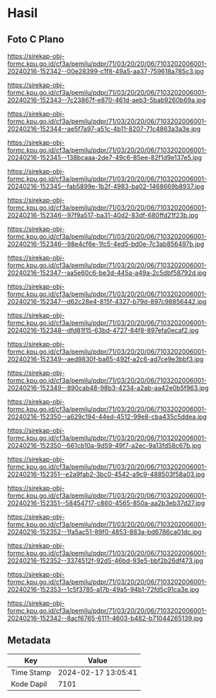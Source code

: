 # Hasil

## Foto C Plano

https://sirekap-obj-formc.kpu.go.id/cf3a/pemilu/pdpr/71/03/20/20/06/7103202006001-20240216-152342--00e28399-c1f8-49a5-aa37-759618a785c3.jpg

https://sirekap-obj-formc.kpu.go.id/cf3a/pemilu/pdpr/71/03/20/20/06/7103202006001-20240216-152343--7c23867f-e870-461d-aeb3-5bab9260b69a.jpg

https://sirekap-obj-formc.kpu.go.id/cf3a/pemilu/pdpr/71/03/20/20/06/7103202006001-20240216-152344--ae5f7a97-a51c-4b11-8207-71c4863a3a3e.jpg

https://sirekap-obj-formc.kpu.go.id/cf3a/pemilu/pdpr/71/03/20/20/06/7103202006001-20240216-152345--138bcaaa-2de7-49c6-85ee-82f1d9e137e5.jpg

https://sirekap-obj-formc.kpu.go.id/cf3a/pemilu/pdpr/71/03/20/20/06/7103202006001-20240216-152345--fab5899e-1b2f-4983-ba02-1468669b8937.jpg

https://sirekap-obj-formc.kpu.go.id/cf3a/pemilu/pdpr/71/03/20/20/06/7103202006001-20240216-152346--97f9a517-ba31-40d2-83df-680ffd21f23b.jpg

https://sirekap-obj-formc.kpu.go.id/cf3a/pemilu/pdpr/71/03/20/20/06/7103202006001-20240216-152346--98e4cf6e-1fc5-4ed5-bd0e-7c3ab856497b.jpg

https://sirekap-obj-formc.kpu.go.id/cf3a/pemilu/pdpr/71/03/20/20/06/7103202006001-20240216-152347--aa5e60c6-be3d-445a-a49a-2c5dbf58792d.jpg

https://sirekap-obj-formc.kpu.go.id/cf3a/pemilu/pdpr/71/03/20/20/06/7103202006001-20240216-152347--d62c28e4-815f-4327-b79d-897c98856442.jpg

https://sirekap-obj-formc.kpu.go.id/cf3a/pemilu/pdpr/71/03/20/20/06/7103202006001-20240216-152348--dfd81f15-63bd-4727-84f8-897efa0ecaf2.jpg

https://sirekap-obj-formc.kpu.go.id/cf3a/pemilu/pdpr/71/03/20/20/06/7103202006001-20240216-152349--aed9830f-ba65-492f-a2c6-ad7ce9e3bbf3.jpg

https://sirekap-obj-formc.kpu.go.id/cf3a/pemilu/pdpr/71/03/20/20/06/7103202006001-20240216-152349--890cab48-98b3-4234-a2ab-aa42e0b5f963.jpg

https://sirekap-obj-formc.kpu.go.id/cf3a/pemilu/pdpr/71/03/20/20/06/7103202006001-20240216-152350--a629c194-44ed-4512-99e8-cba435c5ddea.jpg

https://sirekap-obj-formc.kpu.go.id/cf3a/pemilu/pdpr/71/03/20/20/06/7103202006001-20240216-152350--661cb10a-9d59-49f7-a2ec-9a13fd58c67b.jpg

https://sirekap-obj-formc.kpu.go.id/cf3a/pemilu/pdpr/71/03/20/20/06/7103202006001-20240216-152351--e2a9fab2-3bc0-4542-a9c9-488503f58a03.jpg

https://sirekap-obj-formc.kpu.go.id/cf3a/pemilu/pdpr/71/03/20/20/06/7103202006001-20240216-152351--58454717-c860-4565-850a-aa2b3eb37d27.jpg

https://sirekap-obj-formc.kpu.go.id/cf3a/pemilu/pdpr/71/03/20/20/06/7103202006001-20240216-152352--1fa5ac51-89f0-4853-883a-bd6786ca01dc.jpg

https://sirekap-obj-formc.kpu.go.id/cf3a/pemilu/pdpr/71/03/20/20/06/7103202006001-20240216-152352--3374512f-92d5-46bd-93e5-bbf2b26df473.jpg

https://sirekap-obj-formc.kpu.go.id/cf3a/pemilu/pdpr/71/03/20/20/06/7103202006001-20240216-152353--1c5f3785-a17b-49a5-94b1-72fd5c91ca3e.jpg

https://sirekap-obj-formc.kpu.go.id/cf3a/pemilu/pdpr/71/03/20/20/06/7103202006001-20240216-152342--8acf6765-6111-4603-b482-b71044265139.jpg


## Metadata

| Key        | Value               |
| ---------- | ------------------- |
| Time Stamp | 2024-02-17 13:05:41 |
| Kode Dapil | 7101                |



